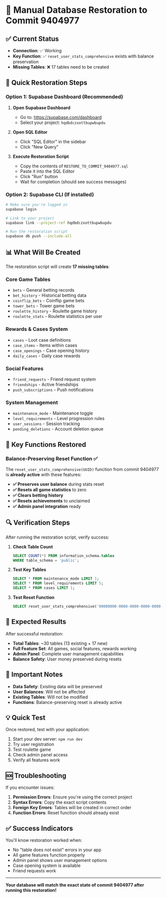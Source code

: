 # 🎯 Manual Database Restoration to Commit 9404977

## ✅ Current Status
- **Connection**: ✅ Working
- **Key Function**: ✅ `reset_user_stats_comprehensive` exists with balance preservation
- **Missing Tables**: ❌ 17 tables need to be created

## 🚀 Quick Restoration Steps

### Option 1: Supabase Dashboard (Recommended)

1. **Open Supabase Dashboard**
   - Go to: https://supabase.com/dashboard
   - Select your project: `hqdbdczxottbupwbupdu`

2. **Open SQL Editor**
   - Click "SQL Editor" in the sidebar
   - Click "New Query"

3. **Execute Restoration Script**
   - Copy the contents of `RESTORE_TO_COMMIT_9404977.sql`
   - Paste it into the SQL Editor
   - Click "Run" button
   - Wait for completion (should see success messages)

### Option 2: Supabase CLI (If installed)

```bash
# Make sure you're logged in
supabase login

# Link to your project
supabase link --project-ref hqdbdczxottbupwbupdu

# Run the restoration script
supabase db push --include-all
```

## 📊 What Will Be Created

The restoration script will create **17 missing tables**:

### Core Game Tables
- `bets` - General betting records
- `bet_history` - Historical betting data
- `coinflip_bets` - Coinflip game bets
- `tower_bets` - Tower game bets
- `roulette_history` - Roulette game history
- `roulette_stats` - Roulette statistics per user

### Rewards & Cases System
- `cases` - Loot case definitions
- `case_items` - Items within cases
- `case_openings` - Case opening history
- `daily_cases` - Daily case rewards

### Social Features
- `friend_requests` - Friend request system
- `friendships` - Active friendships
- `push_subscriptions` - Push notifications

### System Management
- `maintenance_mode` - Maintenance toggle
- `level_requirements` - Level progression rules
- `user_sessions` - Session tracking
- `pending_deletions` - Account deletion queue

## 🔧 Key Functions Restored

### Balance-Preserving Reset Function ✅
The `reset_user_stats_comprehensive(UUID)` function from commit 9404977 is **already active** with these features:

- **✅ Preserves user balance** during stats reset
- **✅ Resets all game statistics** to zero
- **✅ Clears betting history** 
- **✅ Resets achievements** to unclaimed
- **✅ Admin panel integration** ready

## 🔍 Verification Steps

After running the restoration script, verify success:

1. **Check Table Count**
   ```sql
   SELECT COUNT(*) FROM information_schema.tables 
   WHERE table_schema = 'public';
   ```

2. **Test Key Tables**
   ```sql
   SELECT * FROM maintenance_mode LIMIT 1;
   SELECT * FROM level_requirements LIMIT 5;
   SELECT * FROM cases LIMIT 1;
   ```

3. **Test Reset Function**
   ```sql
   SELECT reset_user_stats_comprehensive('00000000-0000-0000-0000-000000000000');
   ```

## 🎯 Expected Results

After successful restoration:
- **Total Tables**: ~30 tables (13 existing + 17 new)
- **Full Feature Set**: All games, social features, rewards working
- **Admin Panel**: Complete user management capabilities
- **Balance Safety**: User money preserved during resets

## 🚨 Important Notes

- **Data Safety**: Existing data will be preserved
- **User Balances**: Will not be affected
- **Existing Tables**: Will not be modified
- **Functions**: Balance-preserving reset is already active

## 💡 Quick Test

Once restored, test with your application:
1. Start your dev server: `npm run dev`
2. Try user registration
3. Test roulette game
4. Check admin panel access
5. Verify all features work

## 🆘 Troubleshooting

If you encounter issues:

1. **Permission Errors**: Ensure you're using the correct project
2. **Syntax Errors**: Copy the exact script contents
3. **Foreign Key Errors**: Tables will be created in correct order
4. **Function Errors**: Reset function should already exist

## ✅ Success Indicators

You'll know restoration worked when:
- No "table does not exist" errors in your app
- All game features function properly
- Admin panel shows user management options
- Case opening system is available
- Friend requests work

---

**Your database will match the exact state of commit 9404977 after running this restoration!**